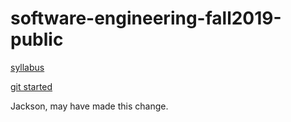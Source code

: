 # software-engineering-fall2019-public

[syllabus](https://docs.google.com/document/d/1uYDgk2XIGQl20mL7ZOSVjz0zuoTyvWjVzb7Lwx5LgO4/edit#heading=h.td51qeh4rfs0)

[git started](https://docs.google.com/document/d/1M0YeBfFPy5YPpfX7312R9-IldjagimvEma_YhgeLPcw/edit#heading=h.ssqvh5gmotj4)

Jackson, may have made this change.
